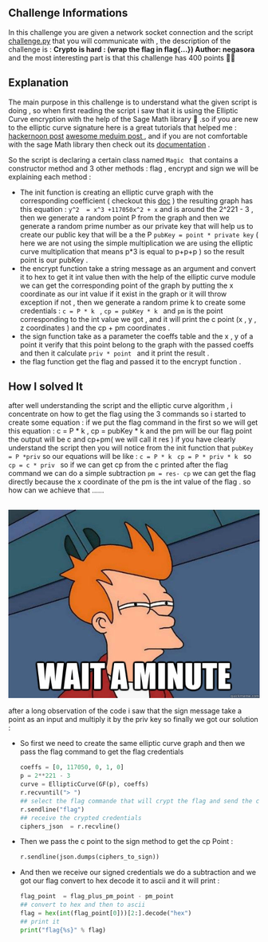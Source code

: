 ## Challenge Informations

In this challenge you are given a network socket connection and the script [challenge.py](./challenge.py) that you will communicate with , the description of the challenge is : **Crypto is hard : (wrap the flag in flag{...}) Author: negasora**   and the most interesting part is that this challenge has 400 points :man_shrugging:

## Explanation 

The main purpose in this challenge is to understand what the given script is doing , so when first  reading the script i saw that it is using the Elliptic Curve encryption with the help of the Sage Math library :jack_o_lantern:  .so if you are new to the elliptic curve signature here is a great tutorials that helped me :  [hackernoon post]( https://hackernoon.com/what-is-the-math-behind-elliptic-curve-cryptography-f61b25253da3 )  [awesome meduim post ]( https://blog.goodaudience.com/very-basic-elliptic-curve-cryptography-16c4f6c349ed?gi=6bedbba6cb94 ) , and if you are not comfortable with the sage Math library then check out its [documentation]( http://doc.sagemath.org/ ) .

So the script is declaring a certain class named `Magic ` that contains a constructor method and 3 other methods : flag , encrypt and sign we will be explaining each method : 

* The  init function is creating an elliptic curve graph with the corresponding coefficient ( checkout this [doc]( http://doc.sagemath.org/html/en/reference/curves/sage/schemes/elliptic_curves/constructor.html ) ) the resulting graph has this equation : `y^2  = x^3 +117050x^2 + x` and is around the 2^221 - 3   , then we generate a random point P from the graph  and then we generate a random prime number as our private key  that will help us to create our public key that will be a the P `pubKey = point * private key` ( here we are not using the simple multiplication we are using the elliptic curve multiplication that means p*3  is equal to p+p+p ) so the result point is our pubKey .
* the encrypt function take a string message as an argument and  convert it to hex to get it int value then with the help of the elliptic curve module we can get the corresponding point of the graph by putting the x coordinate as our int value if it exist in the graph or it will throw exception if not , then we generate a random prime k to  create some credentials : `c = P * k ` ,  `cp = pubKey * k `  and `pm` is the point corresponding to the int value we got , and it will print the c point (x , y ,  z coordinates ) and the cp + pm coordinates .
* the sign function take as a parameter the coeffs table and the x , y of a point it verify that this point belong to the graph with the passed coeffs  and then it   calculate `priv * point `  and it print the result .
* the flag function get the flag and passed it to the encrypt function .

## How I solved It 

after well understanding the script and the elliptic curve algorithm , i concentrate on how to get the flag using the 3 commands so i started to create some equation :  if we put the flag command in the first so we will get this equation :  c = P * k , cp = pubKey * k   and the pm will be our flag point  the output will be c and cp+pm( we will call it res )  if you have clearly understand the script then you will notice from the init function that `pubKey = P *priv` so our equations will be like : `c = P * k ` `cp = P * priv * k ` so `cp = c * priv `  so if we can get cp from the c printed after the flag command we can do a simple subtraction ` pm = res- cp `  we can get the flag directly because the x coordinate of the pm is the int value of the flag  . so how can we achieve that ...... 

​                                                                            ![wait a minute !!!](wait_a_minute_meme.jpg)

after a long observation of the code i saw that the sign message take a point as an input and multiply it by the priv key so  finally we got  our solution : 

* So first we need to create the same elliptic curve graph  and then we pass the flag command to get the flag credentials   

  ```python
  coeffs = [0, 117050, 0, 1, 0]
  p = 2**221 - 3
  curve = EllipticCurve(GF(p), coeffs)
  r.recvuntil("> ")
  ## select the flag commande that will crypt the flag and send the crypt result
  r.sendline("flag")
  ## receive the crypted credentials
  ciphers_json  = r.recvline()
  ```

* Then we pass the c point to the sign method  to get the cp Point : 

  ```python
  r.sendline(json.dumps(ciphers_to_sign))
  ```

* And then we receive our signed credentials we do a subtraction and we got our flag convert to hex decode it to ascii and it will print :

  ```python
  flag_point  = flag_plus_pm_point - pm_point
  ## convert to hex and then to ascii
  flag = hex(int(flag_point[0]))[2:].decode("hex")
  ## print it
  print("flag{%s}" % flag)
  ```

   

